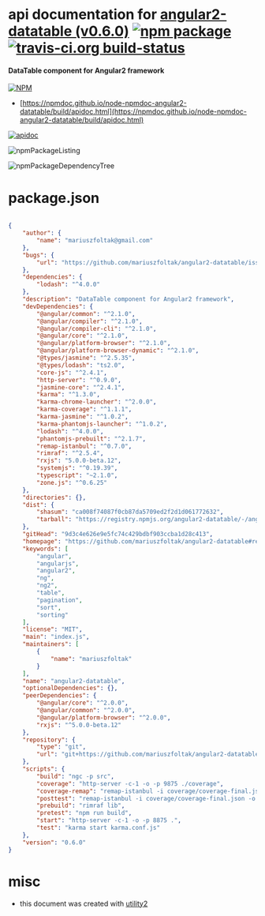 # api documentation for  [angular2-datatable (v0.6.0)](https://github.com/mariuszfoltak/angular2-datatable#readme)  [![npm package](https://img.shields.io/npm/v/npmdoc-angular2-datatable.svg?style=flat-square)](https://www.npmjs.org/package/npmdoc-angular2-datatable) [![travis-ci.org build-status](https://api.travis-ci.org/npmdoc/node-npmdoc-angular2-datatable.svg)](https://travis-ci.org/npmdoc/node-npmdoc-angular2-datatable)
#### DataTable component for Angular2 framework

[![NPM](https://nodei.co/npm/angular2-datatable.png?downloads=true&downloadRank=true&stars=true)](https://www.npmjs.com/package/angular2-datatable)

- [https://npmdoc.github.io/node-npmdoc-angular2-datatable/build/apidoc.html](https://npmdoc.github.io/node-npmdoc-angular2-datatable/build/apidoc.html)

[![apidoc](https://npmdoc.github.io/node-npmdoc-angular2-datatable/build/screenCapture.buildCi.browser.%252Ftmp%252Fbuild%252Fapidoc.html.png)](https://npmdoc.github.io/node-npmdoc-angular2-datatable/build/apidoc.html)

![npmPackageListing](https://npmdoc.github.io/node-npmdoc-angular2-datatable/build/screenCapture.npmPackageListing.svg)

![npmPackageDependencyTree](https://npmdoc.github.io/node-npmdoc-angular2-datatable/build/screenCapture.npmPackageDependencyTree.svg)



# package.json

```json

{
    "author": {
        "name": "mariuszfoltak@gmail.com"
    },
    "bugs": {
        "url": "https://github.com/mariuszfoltak/angular2-datatable/issues"
    },
    "dependencies": {
        "lodash": "^4.0.0"
    },
    "description": "DataTable component for Angular2 framework",
    "devDependencies": {
        "@angular/common": "^2.1.0",
        "@angular/compiler": "^2.1.0",
        "@angular/compiler-cli": "^2.1.0",
        "@angular/core": "^2.1.0",
        "@angular/platform-browser": "^2.1.0",
        "@angular/platform-browser-dynamic": "^2.1.0",
        "@types/jasmine": "^2.5.35",
        "@types/lodash": "ts2.0",
        "core-js": "^2.4.1",
        "http-server": "^0.9.0",
        "jasmine-core": "^2.4.1",
        "karma": "^1.3.0",
        "karma-chrome-launcher": "^2.0.0",
        "karma-coverage": "^1.1.1",
        "karma-jasmine": "^1.0.2",
        "karma-phantomjs-launcher": "^1.0.2",
        "lodash": "^4.0.0",
        "phantomjs-prebuilt": "^2.1.7",
        "remap-istanbul": "^0.7.0",
        "rimraf": "^2.5.4",
        "rxjs": "5.0.0-beta.12",
        "systemjs": "^0.19.39",
        "typescript": "~2.1.0",
        "zone.js": "^0.6.25"
    },
    "directories": {},
    "dist": {
        "shasum": "ca008f74087f0cb87da5709ed2f2d1d061772632",
        "tarball": "https://registry.npmjs.org/angular2-datatable/-/angular2-datatable-0.6.0.tgz"
    },
    "gitHead": "9d3c4e626e9e5fc74c429bdbf903ccba1d28c413",
    "homepage": "https://github.com/mariuszfoltak/angular2-datatable#readme",
    "keywords": [
        "angular",
        "angularjs",
        "angular2",
        "ng",
        "ng2",
        "table",
        "pagination",
        "sort",
        "sorting"
    ],
    "license": "MIT",
    "main": "index.js",
    "maintainers": [
        {
            "name": "mariuszfoltak"
        }
    ],
    "name": "angular2-datatable",
    "optionalDependencies": {},
    "peerDependencies": {
        "@angular/core": "^2.0.0",
        "@angular/common": "^2.0.0",
        "@angular/platform-browser": "^2.0.0",
        "rxjs": "^5.0.0-beta.12"
    },
    "repository": {
        "type": "git",
        "url": "git+https://github.com/mariuszfoltak/angular2-datatable.git"
    },
    "scripts": {
        "build": "ngc -p src",
        "coverage": "http-server -c-1 -o -p 9875 ./coverage",
        "coverage-remap": "remap-istanbul -i coverage/coverage-final.json -o coverage/coverage-remapped.lcov -t lcovonly",
        "posttest": "remap-istanbul -i coverage/coverage-final.json -o coverage -t html",
        "prebuild": "rimraf lib",
        "pretest": "npm run build",
        "start": "http-server -c-1 -o -p 8875 .",
        "test": "karma start karma.conf.js"
    },
    "version": "0.6.0"
}
```



# misc
- this document was created with [utility2](https://github.com/kaizhu256/node-utility2)
